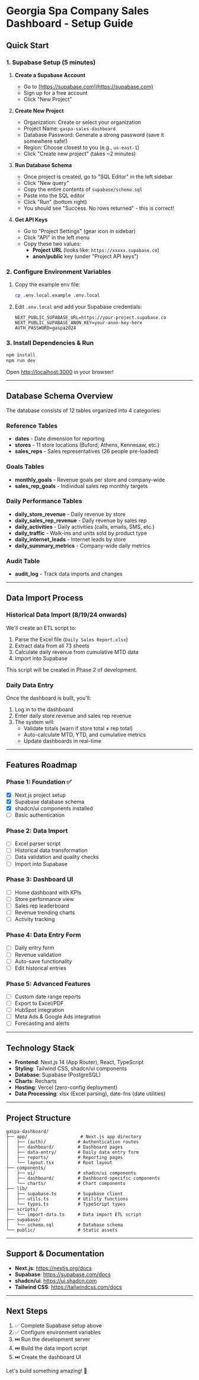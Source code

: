 # Georgia Spa Company Sales Dashboard - Setup Guide

## Quick Start

### 1. Supabase Setup (5 minutes)

1. **Create a Supabase Account**
   - Go to [https://supabase.com](https://supabase.com)
   - Sign up for a free account
   - Click "New Project"

2. **Create New Project**
   - Organization: Create or select your organization
   - Project Name: `gaspa-sales-dashboard`
   - Database Password: Generate a strong password (save it somewhere safe!)
   - Region: Choose closest to you (e.g., `us-east-1`)
   - Click "Create new project" (takes ~2 minutes)

3. **Run Database Schema**
   - Once project is created, go to "SQL Editor" in the left sidebar
   - Click "New query"
   - Copy the entire contents of `supabase/schema.sql`
   - Paste into the SQL editor
   - Click "Run" (bottom right)
   - You should see "Success. No rows returned" - this is correct!

4. **Get API Keys**
   - Go to "Project Settings" (gear icon in sidebar)
   - Click "API" in the left menu
   - Copy these two values:
     - **Project URL** (looks like: `https://xxxxx.supabase.co`)
     - **anon/public** key (under "Project API keys")

### 2. Configure Environment Variables

1. Copy the example env file:
   ```bash
   cp .env.local.example .env.local
   ```

2. Edit `.env.local` and add your Supabase credentials:
   ```
   NEXT_PUBLIC_SUPABASE_URL=https://your-project.supabase.co
   NEXT_PUBLIC_SUPABASE_ANON_KEY=your-anon-key-here
   AUTH_PASSWORD=gaspa2024
   ```

### 3. Install Dependencies & Run

```bash
npm install
npm run dev
```

Open [http://localhost:3000](http://localhost:3000) in your browser!

---

## Database Schema Overview

The database consists of 12 tables organized into 4 categories:

### Reference Tables
- **dates** - Date dimension for reporting
- **stores** - 11 store locations (Buford, Athens, Kennesaw, etc.)
- **sales_reps** - Sales representatives (26 people pre-loaded)

### Goals Tables
- **monthly_goals** - Revenue goals per store and company-wide
- **sales_rep_goals** - Individual sales rep monthly targets

### Daily Performance Tables
- **daily_store_revenue** - Daily revenue by store
- **daily_sales_rep_revenue** - Daily revenue by sales rep
- **daily_activities** - Daily activities (calls, emails, SMS, etc.)
- **daily_traffic** - Walk-ins and units sold by product type
- **daily_internet_leads** - Internet leads by store
- **daily_summary_metrics** - Company-wide daily metrics

### Audit Table
- **audit_log** - Track data imports and changes

---

## Data Import Process

### Historical Data Import (8/19/24 onwards)

We'll create an ETL script to:
1. Parse the Excel file (`Daily Sales Report.xlsx`)
2. Extract data from all 73 sheets
3. Calculate daily revenue from cumulative MTD data
4. Import into Supabase

This script will be created in Phase 2 of development.

### Daily Data Entry

Once the dashboard is built, you'll:
1. Log in to the dashboard
2. Enter daily store revenue and sales rep revenue
3. The system will:
   - Validate totals (warn if store total ≠ rep total)
   - Auto-calculate MTD, YTD, and cumulative metrics
   - Update dashboards in real-time

---

## Features Roadmap

### Phase 1: Foundation ✅
- [x] Next.js project setup
- [x] Supabase database schema
- [x] shadcn/ui components installed
- [ ] Basic authentication

### Phase 2: Data Import
- [ ] Excel parser script
- [ ] Historical data transformation
- [ ] Data validation and quality checks
- [ ] Import into Supabase

### Phase 3: Dashboard UI
- [ ] Home dashboard with KPIs
- [ ] Store performance view
- [ ] Sales rep leaderboard
- [ ] Revenue trending charts
- [ ] Activity tracking

### Phase 4: Data Entry Form
- [ ] Daily entry form
- [ ] Revenue validation
- [ ] Auto-save functionality
- [ ] Edit historical entries

### Phase 5: Advanced Features
- [ ] Custom date range reports
- [ ] Export to Excel/PDF
- [ ] HubSpot integration
- [ ] Meta Ads & Google Ads integration
- [ ] Forecasting and alerts

---

## Technology Stack

- **Frontend**: Next.js 14 (App Router), React, TypeScript
- **Styling**: Tailwind CSS, shadcn/ui components
- **Database**: Supabase (PostgreSQL)
- **Charts**: Recharts
- **Hosting**: Vercel (zero-config deployment)
- **Data Processing**: xlsx (Excel parsing), date-fns (date utilities)

---

## Project Structure

```
gaspa-dashboard/
├── app/                    # Next.js app directory
│   ├── (auth)/            # Authentication routes
│   ├── dashboard/         # Dashboard pages
│   ├── data-entry/        # Daily data entry form
│   ├── reports/           # Reporting pages
│   └── layout.tsx         # Root layout
├── components/
│   ├── ui/                # shadcn/ui components
│   ├── dashboard/         # Dashboard-specific components
│   └── charts/            # Chart components
├── lib/
│   ├── supabase.ts        # Supabase client
│   ├── utils.ts           # Utility functions
│   └── types.ts           # TypeScript types
├── scripts/
│   └── import-data.ts     # Data import ETL script
├── supabase/
│   └── schema.sql         # Database schema
└── public/                # Static assets
```

---

## Support & Documentation

- **Next.js**: https://nextjs.org/docs
- **Supabase**: https://supabase.com/docs
- **shadcn/ui**: https://ui.shadcn.com
- **Tailwind CSS**: https://tailwindcss.com/docs

---

## Next Steps

1. ✅ Complete Supabase setup above
2. ✅ Configure environment variables
3. ⏭️ Run the development server
4. ⏭️ Build the data import script
5. ⏭️ Create the dashboard UI

Let's build something amazing! 🚀
